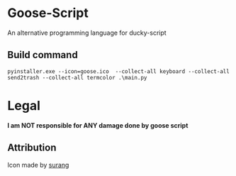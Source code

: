 # Goose-Script
An alternative programming language for ducky-script

## Build command
```
pyinstaller.exe --icon=goose.ico  --collect-all keyboard --collect-all send2trash --collect-all termcolor .\main.py
```

# Legal

**I am NOT responsible for ANY damage done by goose script**

## Attribution


Icon made by <a href="https://www.flaticon.com/authors/surang" title="surang">surang</a>
